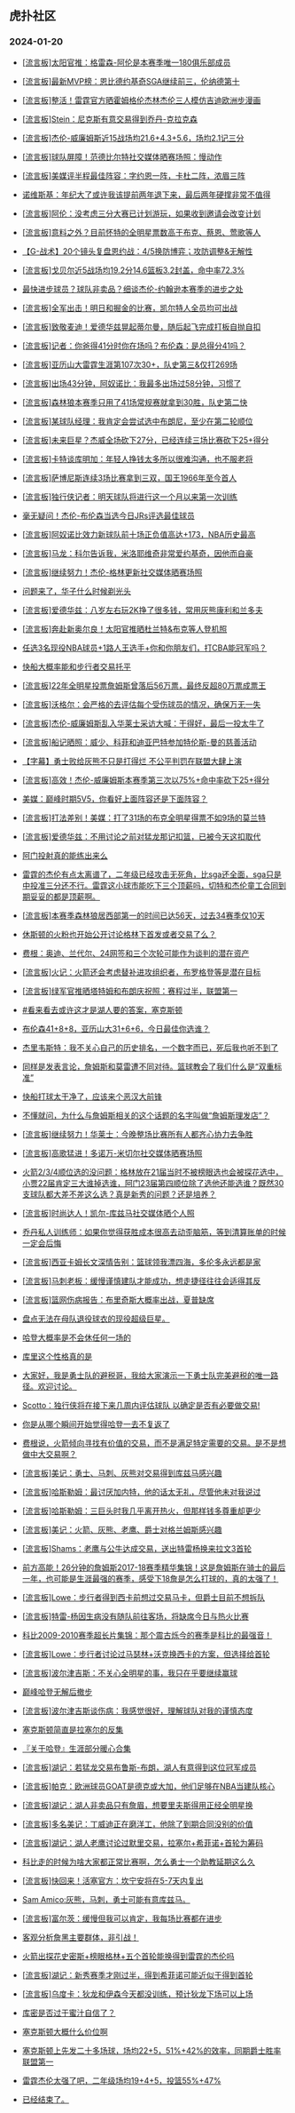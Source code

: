 ## 虎扑社区 
### 2024-01-20

+ [[流言板]太阳官推：格雷森-阿伦是本赛季唯一180俱乐部成员](https://bbs.hupu.com/624338800.html)

+ [[流言板]最新MVP榜：恩比德约基奇SGA继续前三，伦纳德第十](https://bbs.hupu.com/624340335.html)

+ [[流言板]整活！雷霆官方晒霍姆格伦杰林杰伦三人模仿吉迪欧洲步漫画](https://bbs.hupu.com/624339483.html)

+ [[流言板]Stein：尼克斯有意交易得到乔丹-克拉克森](https://bbs.hupu.com/624336145.html)

+ [[流言板]杰伦-威廉姆斯近15战场均21.6+4.3+5.6，场均2.1记三分](https://bbs.hupu.com/624338604.html)

+ [[流言板]球队屏障！范德比尔特社交媒体晒赛场照：慢动作](https://bbs.hupu.com/624338346.html)

+ [[流言板]美媒评半程最佳阵容：字约恩一阵，卡杜二阵，浓眉三阵](https://bbs.hupu.com/624335494.html)

+ [诺维斯基：年纪大了或许我该提前两年退下来，最后两年硬撑非常不值得](https://bbs.hupu.com/624335412.html)

+ [[流言板]阿伦：没考虑三分大赛已计划游玩，如果收到邀请会改变计划](https://bbs.hupu.com/624338926.html)

+ [[流言板]意料之外？目前怀特的全明星票数高于布克、蔡恩、莺歌等人](https://bbs.hupu.com/624334519.html)

+ [【G-战术】20个镜头复盘恩约战：4/5换防博弈；攻防调整&无解性](https://bbs.hupu.com/624336684.html)

+ [[流言板]戈贝尔近5战场均19.2分14.6篮板3.2封盖，命中率72.3%](https://bbs.hupu.com/624340465.html)

+ [最快进步球员？球队非卖品？细谈杰伦-约翰逊本赛季的进步之处](https://bbs.hupu.com/624335174.html)

+ [[流言板]全军出击！明日和掘金的比赛，凯尔特人全员均可出战](https://bbs.hupu.com/624334962.html)

+ [[流言板]致敬麦迪！爱德华兹晃起蒂尔曼，随后起飞完成打板自抛自扣](https://bbs.hupu.com/624332386.html)

+ [[流言板]记者：你爸得41分时你在场吗？布伦森：是总得分41吗？](https://bbs.hupu.com/624338315.html)

+ [[流言板]亚历山大雷霆生涯第107次30+，队史第三&仅打269场](https://bbs.hupu.com/624339295.html)

+ [[流言板]出场43分钟，阿奴诺比：我最多出场过58分钟，习惯了](https://bbs.hupu.com/624338033.html)

+ [[流言板]森林狼本赛季只用了41场常规赛就拿到30胜，队史第二快](https://bbs.hupu.com/624339464.html)

+ [[流言板]某球队经理：我肯定会尝试选中布朗尼，至少在第二轮顺位](https://bbs.hupu.com/624332701.html)

+ [[流言板]未来巨星？杰威全场砍下27分，已经连续三场比赛砍下25+得分](https://bbs.hupu.com/624333511.html)

+ [[流言板]卡特谈库明加：年轻人挣钱太多所以很难沟通，也不服老将](https://bbs.hupu.com/624340775.html)

+ [[流言板]萨博尼斯连续3场比赛拿到三双，国王1966年至今首人](https://bbs.hupu.com/624340386.html)

+ [[流言板]独行侠记者：明天球队将进行这一个月以来第一次训练](https://bbs.hupu.com/624334793.html)

+ [毫无疑问！杰伦-布伦森当选今日JRs评选最佳球员](https://bbs.hupu.com/624335783.html)

+ [[流言板]阿奴诺比效力新球队前十场正负值高达+173，NBA历史最高](https://bbs.hupu.com/624331217.html)

+ [[流言板]马龙：科尔告诉我，米洛耶维奇非常爱约基奇，因他而自豪](https://bbs.hupu.com/624335713.html)

+ [[流言板]继续努力！杰伦-格林更新社交媒体晒赛场照](https://bbs.hupu.com/624338212.html)

+ [问题来了，华子什么时候剃光头](https://bbs.hupu.com/624335424.html)

+ [[流言板]爱德华兹：八岁左右玩2K挣了很多钱，常用灰熊康利和兰多夫](https://bbs.hupu.com/624334156.html)

+ [[流言板]奔赴新奥尔良！太阳官推晒杜兰特&布克等人登机照](https://bbs.hupu.com/624338899.html)

+ [任选3名现役NBA球员+1路人王选手+你和你朋友们，打CBA能冠军吗？](https://bbs.hupu.com/624330658.html)

+ [快船大概率能和步行者交易托平](https://bbs.hupu.com/624337882.html)

+ [[流言板]22年全明星投票詹姆斯曾落后56万票，最终反超80万票成票王](https://bbs.hupu.com/624330031.html)

+ [[流言板]沃格尔：会严格的去评估每个受伤球员的情况，确保万无一失](https://bbs.hupu.com/624338819.html)

+ [[流言板]杰伦-威廉姆斯乱入华莱士采访大喊：干得好，最后一投太牛了](https://bbs.hupu.com/624339977.html)

+ [[流言板]船记晒照：威少、科菲和迪亚巴特参加特伦斯-曼的慈善活动](https://bbs.hupu.com/624333116.html)

+ [【字幕】勇士败给灰熊不只是打得烂 不公平判罚在联盟大肆上演](https://bbs.hupu.com/624332785.html)

+ [[流言板]高效！杰伦-威廉姆斯本赛季第三次以75%+命中率砍下25+得分](https://bbs.hupu.com/624334413.html)

+ [美媒：巅峰时期5V5，你看好上面阵容还是下面阵容？](https://bbs.hupu.com/624338947.html)

+ [[流言板]打法差别！美媒：打了31场的布克全明星得票不如9场的莫兰特](https://bbs.hupu.com/624330217.html)

+ [[流言板]爱德华兹：不用讨论之前对猛龙那记扣篮，已被今天这扣取代](https://bbs.hupu.com/624337448.html)

+ [阿门投射真的能练出来么](https://bbs.hupu.com/624336036.html)

+ [雷霆的杰伦有点太离谱了，二年级已经攻击无死角，比sga还全面，sga只是中投准三分还不行。雷霆这小球市能吃下三个顶薪吗，切特和杰伦童工合同到期妥妥的都是顶薪啊。](https://bbs.hupu.com/624333513.html)

+ [[流言板]本赛季森林狼居西部第一的时间已达56天，过去34赛季仅10天](https://bbs.hupu.com/624331416.html)

+ [休斯顿的火粉也开始公开讨论格林下首发或者交易了么？](https://bbs.hupu.com/624336317.html)

+ [费根：奥迪、兰代尔、24网签和三个次轮可能作为谈判的潜在资产](https://bbs.hupu.com/624337769.html)

+ [[流言板]火记：火箭还会考虑替补进攻组织者，布罗格登等是潜在目标](https://bbs.hupu.com/624340872.html)

+ [[流言板]绿军官推晒塔特姆和布朗庆祝照：赛程过半，联盟第一](https://bbs.hupu.com/624335021.html)

+ [#看来看去或许这才是湖人要的答案，塞克斯顿](https://bbs.hupu.com/624340607.html)

+ [布伦森41+8+8，亚历山大31+6+6，今日最佳你选谁？](https://bbs.hupu.com/624333180.html)

+ [杰里韦斯特：我不关心自己的历史排名，一个数字而已，死后我也听不到了](https://bbs.hupu.com/624336338.html)

+ [同样是发表言论，詹姆斯和莫雷遭不同对待。篮球教会了我们什么是“双重标准”](https://bbs.hupu.com/624339062.html)

+ [快船打球太干净了，应该来个恶汉大前锋](https://bbs.hupu.com/624338783.html)

+ [不懂就问，为什么与詹姆斯相关的这个话题的名字叫做“詹姆斯理发店”？](https://bbs.hupu.com/624338894.html)

+ [[流言板]继续努力！华莱士：今晚整场比赛所有人都齐心协力去争胜](https://bbs.hupu.com/624339754.html)

+ [[流言板]高歌猛进！多诺万-米切尔社交媒体晒赛场照](https://bbs.hupu.com/624338811.html)

+ [火箭2/3/4顺位选的没问题：格林放在21届当时不被榜眼选也会被探花选中，小贾22届肯定三大谁掉选谁，阿门23届第四顺位除了选他还能选谁？既然30支球队都大差不差这么选？真是新秀的问题？还是培养？](https://bbs.hupu.com/624338165.html)

+ [[流言板]时尚达人！凯尔-库兹马社交媒体晒个人照](https://bbs.hupu.com/624338631.html)

+ [乔丹私人训练师：如果你觉得获胜成本很高去动歪脑筋，等到清算账单的时候一定会后悔](https://bbs.hupu.com/624340297.html)

+ [[流言板]西亚卡姆长文深情告别：篮球领我漂四海，多伦多永远都是家](https://bbs.hupu.com/624341419.html)

+ [[流言板]马刺老板：缓慢谨慎建队才能成功，想走捷径往往会适得其反](https://bbs.hupu.com/624341380.html)

+ [[流言板]篮网伤病报告：布里奇斯大概率出战，夏普缺席](https://bbs.hupu.com/624340959.html)

+ [盘点无法在母队退役球衣的现役超级巨星。](https://bbs.hupu.com/624340800.html)

+ [哈登大概率是不会休任何一场的](https://bbs.hupu.com/624340469.html)

+ [库里这个性格真的是](https://bbs.hupu.com/624340215.html)

+ [大家好，我是勇士队的避税哥，我给大家演示一下勇士队完美避税的唯一路径。欢迎讨论。](https://bbs.hupu.com/624339788.html)

+ [Scotto：独行侠将在接下来几周内评估球队 以确定是否有必要做交易!](https://bbs.hupu.com/624340052.html)

+ [你是从哪个瞬间开始觉得哈登一去不复返了](https://bbs.hupu.com/624340713.html)

+ [费根说，火箭倾向寻找有价值的交易，而不是满足特定需要的交易。是不是想做中大交易啊？](https://bbs.hupu.com/624335882.html)

+ [[流言板]美记：勇士、马刺、灰熊对交易得到库兹马感兴趣](https://bbs.hupu.com/624341662.html)

+ [[流言板]哈斯勒姆：最讨厌加内特，他的话太无礼，尽管他未对我说过](https://bbs.hupu.com/624341584.html)

+ [[流言板]哈斯勒姆：三巨头时我几乎离开热火，但那样钱多尊重却更少](https://bbs.hupu.com/624341694.html)

+ [[流言板]美记：火箭、灰熊、老鹰、爵士对格兰姆斯感兴趣](https://bbs.hupu.com/624341608.html)

+ [[流言板]Shams：老鹰与公牛达成交易，送出特雷杨换来拉文3首轮](https://bbs.hupu.com/624341826.html)

+ [前方高能！26分钟的詹姆斯2017-18赛季精华集锦！这是詹姆斯在骑士的最后一年，也可能是生涯最强的赛季，感受下18詹是怎么打球的，真的太强了！](https://bbs.hupu.com/624340987.html)

+ [[流言板]Lowe：步行者得到西卡前想过交易马卡，但爵士目前不想拆队](https://bbs.hupu.com/624341909.html)

+ [[流言板]特雷-杨因生病没有随队前往客场，将缺席今日与热火比赛](https://bbs.hupu.com/624341701.html)

+ [科比2009-2010赛季超长片集锦：那个震古烁今的赛季是科比的最强音！](https://bbs.hupu.com/624340932.html)

+ [[流言板]Lowe：步行者讨论过马瑟林+沃克换西卡的方案，但选择给首轮](https://bbs.hupu.com/624341866.html)

+ [[流言板]波尔津吉斯：不关心全明星的事，我只在乎要继续赢球](https://bbs.hupu.com/624341564.html)

+ [巅峰哈登无解后撤步](https://bbs.hupu.com/624340968.html)

+ [[流言板]波尔津吉斯谈伤病：我感觉很好，理解球队对我的谨慎态度](https://bbs.hupu.com/624341759.html)

+ [塞克斯顿简直是拉塞尔的反集](https://bbs.hupu.com/624341435.html)

+ [『关于哈登』生涯部分暖心合集](https://bbs.hupu.com/624340507.html)

+ [[流言板]湖记：若猛龙交易布鲁斯-布朗，湖人有意得到这位冠军成员](https://bbs.hupu.com/624342096.html)

+ [[流言板]帕克：欧洲球员GOAT是德克或大加，他们足够在NBA当建队核心](https://bbs.hupu.com/624341983.html)

+ [[流言板]湖记：湖人非卖品只有詹眉，想要里夫斯得用正经全明星换](https://bbs.hupu.com/624342145.html)

+ [[流言板]多名美记：丁威迪正在磨洋工，他除了到期合同没别的价值](https://bbs.hupu.com/624342086.html)

+ [[流言板]湖记：湖人老鹰讨论过默里交易，拉塞尔+希菲诺+首轮为筹码](https://bbs.hupu.com/624342162.html)

+ [科比走的时候为啥大家都正常比赛啊，怎么勇士一个助教延期这么久](https://bbs.hupu.com/624341916.html)

+ [[流言板]快回来！活塞官方：坎宁安将在5-7天内复出](https://bbs.hupu.com/624342072.html)

+ [Sam Amico:灰熊，马刺，勇士可能有意库兹马。](https://bbs.hupu.com/624341411.html)

+ [[流言板]富尔茨：缓慢但我可以肯定，我每场比赛都在进步](https://bbs.hupu.com/624342107.html)

+ [客观分析詹黑主要群体，非引战！](https://bbs.hupu.com/624341482.html)

+ [火箭出探花史密斯+榜眼格林+五个首轮能换得到雷霆的杰伦吗](https://bbs.hupu.com/624341426.html)

+ [[流言板]湖记：新秀赛季才刚过半，得到希菲诺可能近似于得到首轮](https://bbs.hupu.com/624342177.html)

+ [[流言板]乌度卡：狄龙和伊森今天都没训练，预计狄龙下场可以上场](https://bbs.hupu.com/624342224.html)

+ [库密是否过于蜜汁自信了？](https://bbs.hupu.com/624342152.html)

+ [塞克斯顿大概什么价位啊](https://bbs.hupu.com/624342002.html)

+ [塞克斯顿上先发二十多场球，场均22+5，51%+42%的效率，同期爵士胜率联盟第一](https://bbs.hupu.com/624341872.html)

+ [雷霆杰伦太强了吧，二年级场均19+4+5，投篮55%+47%](https://bbs.hupu.com/624341670.html)

+ [已经结束了。](https://bbs.hupu.com/624341892.html)

